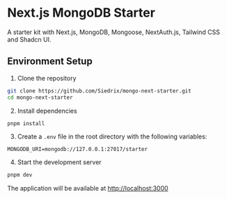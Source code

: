 # Next.js MongoDB Starter

A starter kit with Next.js, MongoDB, Mongoose, NextAuth.js, Tailwind CSS and Shadcn UI.

## Environment Setup

1. Clone the repository
```bash
git clone https://github.com/Siedrix/mongo-next-starter.git
cd mongo-next-starter
```

2. Install dependencies
```bash
pnpm install
```

3. Create a `.env` file in the root directory with the following variables:
```env
MONGODB_URI=mongodb://127.0.0.1:27017/starter
```

4. Start the development server
```bash
pnpm dev
```

The application will be available at [http://localhost:3000](http://localhost:3000)
